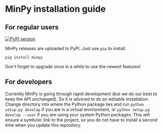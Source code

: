 # MinPy installation guide

## For regular users

[![PyPI version](https://badge.fury.io/py/minpy.svg)](https://badge.fury.io/py/minpy)

MinPy releases are uploaded to PyPI. Just use `pip` to install.

```
pip install minpy
```

Don't forget to upgrade once in a while to use the newest features!

## For developers

Currently MinPy is going through rapid development (but we do our best to keep the API unchanged). So it is adviced to do an editable installation.
Change directory into where the Python package lies and run `python setup.py develop` if you are in a virtual environment, or `python setup.py develop --user` if you are using your system Python packages. This will ensure a symbolic link to the project, so you do not have to install a second time when you update this repository.
